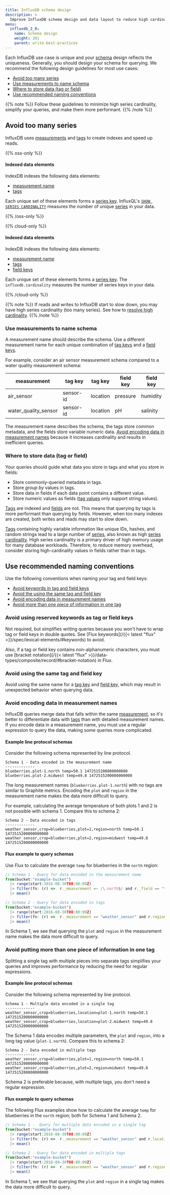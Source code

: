```yaml
---
title: InfluxDB schema design
description: >
  Improve InfluxDB schema design and data layout to reduce high cardinality and make your data more performant.
menu:
  influxdb_2_0:
    name: Schema design
    weight: 201
    parent: write-best-practices
---
```


Each InfluxDB use case is unique and your [schema](/influxdb/v2.0/reference/glossary/#schema) design reflects the uniqueness.
Generally, you should design your schema for querying.
We recommend the following design guidelines for most use cases:

- [Avoid too many series](#avoid-too-many-series)
- [Use measurements to name schema](#use-measurements-to-name-schema)
- [Where to store data (tag or field)](#where-to-store-data-tag-or-field)
- [Use recommended naming conventions](#use-recommended-naming-conventions)
<!-- - [Recommendations for managing shard group duration](#shard-group-duration-management)
-->

{{% note %}}
Follow these guidelines to minimize high series cardinality, simplify your queries, and make them more performant.
{{% /note %}}

## Avoid too many series

InfluxDB uses [measurements](/influxdb/v2.0/reference/glossary/#measurement) and [tags](/influxdb/v2.0/reference/glossary/#tag) to create indexes and speed up reads.

{{% oss-only %}}

  #### Indexed data elements

  IndexDB indexes the following data elements:

  - [measurement name](/influxdb/v2.0/reference/glossary/#measurement)
  - [tags](/influxdb/v2.0/reference/glossary/#tag)

  Each unique set of these elements forms a [series key](/influxdb/v2.0/reference/glossary/#series-key).
  InfluxQL's [`SHOW SERIES CARDINALITY`](/influxdb/v2.0/query_language/spec/#show-series-cardinality) measures the number of unique [series](/influxdb/v2.0/reference/glossary/#series) in your data.

{{% /oss-only %}}

{{% cloud-only %}}

  #### Indexed data elements

  IndexDB indexes the following data elements:
  - [measurement name](/influxdb/v2.0/reference/glossary/#measurement)
  - [tags](/influxdb/cloud/concepts/glossary/#tag)
  - [field keys](/influxdb/cloud/reference/glossary/#field-key)

  Each unique set of these elements forms a [series key](/influxdb/v2.0/reference/glossary/#series-key).
  The `influxdb.cardinality` measures the number of series keys in your data.

{{% /cloud-only %}}

{{% note %}}
If reads and writes to InfluxDB start to slow down, you may have high series cardinality (too many series). See how to [resolve high cardinality](/influxdb/v2.0/write-data/best-practices/resolve-high-cardinality/).
{{% /note %}}

### Use measurements to name schema

A measurement name should describe the schema.
Use a different measurement name for each unique combination of [tag keys](/influxdb/v2.0/reference/glossary/#tag-key) and a [field keys](/influxdb/v2.0/reference/glossary/#field-key).

For example, consider an air sensor measurement schema compared to a water quality measurement schema:

| measurement          | tag key   | tag key  | field key | field key |
|----------------------|-----------|----------|-----------|-----------|
| air_sensor           | sensor-id | location | pressure  | humidity  |
| water_quality_sensor | sensor-id | location | pH        | salinity  |

The measurement name describes the schema, the tags store common metadata, and the fields store variable numeric data.
[Avoid encoding data in measurement names](#avoid-encoding-data-in-measurement-names) because it increases cardinality and results in inefficient queries.

### Where to store data (tag or field)

Your queries should guide what data you store in tags and what you store in fields:

- Store commonly-queried metadata in tags.
- Store *group by* values in tags.
- Store data in fields if each data point contains a different value.
- Store numeric values as fields ([tag values](/influxdb/v2.0/reference/glossary/#tag-value) only support string values).

[Tags](/influxdb/v2.0/reference/glossary/#tag) are indexed and [fields](/influxdb/v2.0/reference/glossary/#field) are not.
This means that querying by tags is more performant than querying by fields.
However, when too many indexes are created, both writes and reads may start to slow down.

[Tags](/influxdb/v2.0/reference/glossary/#tag) containing highly variable information like unique IDs, hashes, and random strings lead to a large number of [series](/influxdb/v2.0/reference/glossary/#series), also known as high [series cardinality](/influxdb/v2.0/reference/glossary/#series-cardinality).
High series cardinality is a primary driver of high memory usage for many database workloads.
Therefore, to reduce memory overhead, consider storing high-cardinality values in fields rather than in tags.

## Use recommended naming conventions

Use the following conventions when naming your tag and field keys:

- [Avoid keywords in tag and field keys](#avoid-keywords-as-tag-or-field-keys)
- [Avoid the using the same tag and field key](#avoid-using-the-same-tag-and-field-key)
- [Avoid encoding data in measurement names](#avoid-encoding-data-in-measurement-names)
- [Avoid more than one piece of information in one tag](#avoid-putting-more-than-one-piece-of-information-in-one-tag)

### Avoid using reserved keywords as tag or field keys 

Not required, but simplifies writing queries because you won't have to wrap tag or field keys in double quotes.
See [Flux keywords](/{{< latest "flux" >}}/spec/lexical-elements/#keywords) to avoid.

Also, if a tag or field key contains non-alphanumeric characters, you must use [bracket notation](/{{< latest "flux" >}}/data-types/composite/record/#bracket-notation) in Flux.

### Avoid using the same tag and field key 

Avoid using the same name for a [tag key](/influxdb/v2.0/reference/glossary/#tag-key) and [field key](/influxdb/v2.0/reference/glossary/#field-key), which may result in unexpected behavior when querying data.

### Avoid encoding data in measurement names

InfluxDB queries merge data that falls within the same [measurement](/influxdb/v2.0/reference/glossary/#measurement), so it's better to differentiate data with [tags](/influxdb/v2.0/reference/glossary/#tag) than with detailed measurement names. If you encode data in a measurement name, you must use a regular expression to query the data, making some queries more complicated.

#### Example line protocol schemas

Consider the following schema represented by line protocol.

```
Schema 1 - Data encoded in the measurement name
-------------
blueberries.plot-1.north temp=50.1 1472515200000000000
blueberries.plot-2.midwest temp=49.8 1472515200000000000
```

The long measurement names (`blueberries.plot-1.north`) with no tags are similar to Graphite metrics.
Encoding the `plot` and `region` in the measurement name makes the data more difficult to query.

For example, calculating the average temperature of both plots 1 and 2 is not possible with schema 1.
Compare this to schema 2:

```
Schema 2 - Data encoded in tags
-------------
weather_sensor,crop=blueberries,plot=1,region=north temp=50.1 1472515200000000000
weather_sensor,crop=blueberries,plot=2,region=midwest temp=49.8 1472515200000000000
```

#### Flux example to query schemas

Use Flux to calculate the average `temp` for blueberries in the `north` region:

```js
// Schema 1 - Query for data encoded in the measurement name
from(bucket:"example-bucket")
  |> range(start:2016-08-30T00:00:00Z)
  |> filter(fn: (r) =>  r._measurement =~ /\.north$/ and r._field == "temp")
  |> mean()

// Schema 2 - Query for data encoded in tags
from(bucket:"example-bucket")
  |> range(start:2016-08-30T00:00:00Z)
  |> filter(fn: (r) =>  r._measurement == "weather_sensor" and r.region == "north" and r._field == "temp")
  |> mean()
```

In Schema 1, we see that querying the `plot` and `region` in the measurement name makes the data more difficult to query.

### Avoid putting more than one piece of information in one tag

Splitting a single tag with multiple pieces into separate tags simplifies your queries and improves performance by reducing the need for regular expressions.

#### Example line protocol schemas

Consider the following schema represented by line protocol.

```
Schema 1 - Multiple data encoded in a single tag
-------------
weather_sensor,crop=blueberries,location=plot-1.north temp=50.1 1472515200000000000
weather_sensor,crop=blueberries,location=plot-2.midwest temp=49.8 1472515200000000000
```

The Schema 1 data encodes multiple parameters, the `plot` and `region`, into a long tag value (`plot-1.north`).
Compare this to schema 2:

```
Schema 2 - Data encoded in multiple tags
-------------
weather_sensor,crop=blueberries,plot=1,region=north temp=50.1 1472515200000000000
weather_sensor,crop=blueberries,plot=2,region=midwest temp=49.8 1472515200000000000
```

Schema 2 is preferable because, with multiple tags, you don't need a regular expression.

#### Flux example to query schemas

The following Flux examples show how to calculate the average `temp` for blueberries in the `north` region; both for Schema 1 and Schema 2.

```js
// Schema 1 -  Query for multiple data encoded in a single tag
from(bucket:"example-bucket")
  |> range(start:2016-08-30T00:00:00Z)
  |> filter(fn: (r) =>  r._measurement == "weather_sensor" and r.location =~ /\.north$/ and r._field == "temp")
  |> mean()

// Schema 2 - Query for data encoded in multiple tags
from(bucket:"example-bucket")
  |> range(start:2016-08-30T00:00:00Z)
  |> filter(fn: (r) =>  r._measurement == "weather_sensor" and r.region == "north" and r._field == "temp")
  |> mean()
```
In Schema 1, we see that querying the `plot` and `region` in a single tag makes the data more difficult to query.

<!--
## Shard group duration management

InfluxDB stores data in shard groups.
Shard groups are organized by [buckets](/influxdb/v2.0/reference/glossary/#bucket) and store data with timestamps that fall within a specific time interval called the [shard duration](/influxdb/v1.8/concepts/glossary/#shard-duration).

If no shard group duration is provided, the shard group duration is determined by the RP [duration](/influxdb/v1.8/concepts/glossary/#duration) at the time the RP is created. The default values are:

| RP Duration  | Shard Group Duration  |
|---|---|
| < 2 days  | 1 hour  |
| >= 2 days and <= 6 months  | 1 day  |
| > 6 months  | 7 days  |

The shard group duration is also configurable per RP.
To configure the shard group duration, see [Retention Policy Management](/influxdb/v1.8/query_language/manage-database/#retention-policy-management).

### Shard group duration tradeoffs

Determining the optimal shard group duration requires finding the balance between:

- Better overall performance with longer shards
- Flexibility provided by shorter shards

#### Long shard group duration

Longer shard group durations let InfluxDB store more data in the same logical location.
This reduces data duplication, improves compression efficiency, and improves query speed in some cases.

#### Short shard group duration

Shorter shard group durations allow the system to more efficiently drop data and record incremental backups.
When InfluxDB enforces an RP it drops entire shard groups, not individual data points, even if the points are older than the RP duration.
A shard group will only be removed once a shard group's duration *end time* is older than the RP duration.

For example, if your RP has a duration of one day, InfluxDB will drop an hour's worth of data every hour and will always have 25 shard groups. One for each hour in the day and an extra shard group that is partially expiring, but isn't removed until the whole shard group is older than 24 hours.

>**Note:** A special use case to consider: filtering queries on schema data (such as tags, series, measurements) by time. For example, if you want to filter schema data within a one hour interval, you must set the shard group duration to 1h. For more information, see [filter schema data by time](/influxdb/v1.8/query_language/explore-schema/#filter-meta-queries-by-time).

### Shard group duration recommendations

The default shard group durations work well for most cases. However, high-throughput or long-running instances will benefit from using longer shard group durations.
Here are some recommendations for longer shard group durations:

| RP Duration  | Shard Group Duration  |
|---|---|
| <= 1 day  | 6 hours  |
| > 1 day and <= 7 days  | 1 day  |
| > 7 days and <= 3 months  | 7 days  |
| > 3 months  | 30 days  |
| infinite  | 52 weeks or longer  |

> **Note:** Note that `INF` (infinite) is not a [valid shard group duration](/influxdb/v1.8/query_language/manage-database/#retention-policy-management).
In extreme cases where data covers decades and will never be deleted, a long shard group duration like `1040w` (20 years) is perfectly valid.

Other factors to consider before setting shard group duration:

* Shard groups should be twice as long as the longest time range of the most frequent queries
* Shard groups should each contain more than 100,000 [points](/influxdb/v1.8/concepts/glossary/#point) per shard group
* Shard groups should each contain more than 1,000 points per [series](/influxdb/v1.8/concepts/glossary/#series)

#### Shard group duration for backfilling

Bulk insertion of historical data covering a large time range in the past creates a large number of shards at once.
The concurrent access and overhead of writing to hundreds or thousands of shards can quickly lead to slow performance and memory exhaustion.

When writing historical data, consider your ingest rate limits, volume, and existing data schema affects performance and memory.

-->
